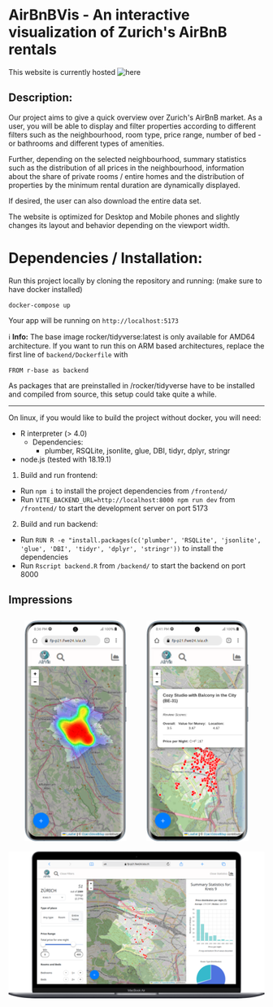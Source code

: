 # AirBnBVis - An interactive visualization of Zurich's AirBnB rentals 

This website is currently hosted ![here](https://fp-p21.fwe24.ivia.ch/) 
## Description: 

Our project aims to give a quick overview over Zurich's AirBnB market. 
As a user, you will be able to display and filter properties 
according to different filters such as the neighbourhood, room type, price range, number of bed - or bathrooms 
and different types of amenities. 

Further, depending on the selected neighbourhood, summary statistics such as the distribution 
of all prices in the neighbourhood, information about the share of private rooms / entire homes and 
the distribution of properties by the minimum rental duration are dynamically displayed. 

If desired, the user can also download the entire data set. 

The website is optimized for Desktop and Mobile phones and slightly changes its layout and behavior depending on the viewport width. 

# Dependencies / Installation: 

Run this project locally by cloning the repository and running: (make sure to have docker installed)
```shell
docker-compose up
```

Your app will be running on `http://localhost:5173`

ℹ️ **Info:** The base image rocker/tidyverse:latest is only available for AMD64 architecture. If you want to
run this on ARM based architectures, replace the first line of `backend/Dockerfile` with

```text
FROM r-base as backend
```
As packages that are preinstalled in /rocker/tidyverse have to be installed and compiled from source, this setup could take quite a while.

---
On linux, if you would like to build the project without docker, you will need: 

- R interpreter (> 4.0)
  - Dependencies: 
    - plumber, RSQLite, jsonlite, glue, DBI, tidyr, dplyr, stringr
- node.js (tested with 18.19.1)

1. Build and run frontend: 
- Run `npm i` to install the project dependencies from `/frontend/`
- Run `VITE_BACKEND_URL=http://localhost:8000 npm run dev` from `/frontend/` to start the development server on port 5173 

2. Build and run backend:
- Run `RUN R -e "install.packages(c('plumber', 'RSQLite', 'jsonlite', 'glue', 'DBI', 'tidyr', 'dplyr', 'stringr'))`
to install the dependencies 
- Run `Rscript backend.R` from `/backend/` to start the backend on port 8000

## Impressions 

<div
  style="
    display: flex; 
    flex-wrap: wrap; 
    margin: auto; 
    align-items: center; 
    justify-content: center; 
    text-align: center;"
>
  <img src="/pictures/main_mobile.png/" alt="" width="200" style="margin: 10px 20px;">
  <img src="/pictures/overview_mobile.png" alt="" width="200" style="margin: 10px 20px;">
  <img src="/pictures/overview_laptop.png" alt="" style="margin: 10px 20px;" width="600">
</div>



